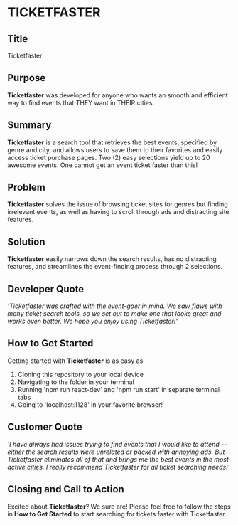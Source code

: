 # TICKETFASTER #
 
## Title ##
  Ticketfaster

## Purpose ##
  **Ticketfaster** was developed for anyone who wants an smooth and efficient way to find events that THEY want in THEIR cities.

## Summary ##
  **Ticketfaster** is a search tool that retrieves the best events, specified by genre and city, and allows users to save them to their favorites and easily access ticket purchase pages. Two (2) easy selections yield up to 20 awesome events. One cannot get an event ticket faster than this!

## Problem ##
  **Ticketfaster** solves the issue of browsing ticket sites for genres but finding irrelevant events, as well as having to scroll through ads and distracting site features.

## Solution ##
  **Ticketfaster** easily narrows down the search results, has no distracting features, and streamlines the event-finding process through 2 selections.

## Developer Quote ##
  *'Ticketfaster was crafted with the event-goer in mind. We saw flaws with many ticket search tools, so we set out to make one that looks great and works even better. We hope you enjoy using Ticketfaster!'*

## How to Get Started ##
  Getting started with **Ticketfaster** is as easy as:
  1. Cloning this repository to your local device
  2. Navigating to the folder in your terminal
  3. Running 'npm run react-dev' and 'npm run start' in separate terminal tabs
  4. Going to 'localhost:1128' in your favorite browser!

## Customer Quote ##
  *'I have always had issues trying to find events that I would like to attend -- either the search results were unrelated or packed with annoying ads. But Ticketfaster eliminates all of that and brings me the best events in the most active cities. I really recommend Ticketfaster for all ticket searching needs!'*
  
## Closing and Call to Action ##
  Excited about **Ticketfaster**? We sure are! Please feel free to follow the steps in **How to Get Started** to start searching for tickets faster with Ticketfaster.